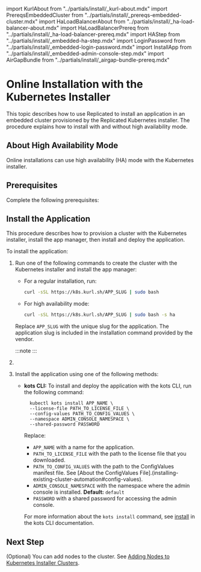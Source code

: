 import KurlAbout from "../partials/install/_kurl-about.mdx"
import PrereqsEmbeddedCluster from "../partials/install/_prereqs-embedded-cluster.mdx"
import HaLoadBalancerAbout from "../partials/install/_ha-load-balancer-about.mdx"
import HaLoadBalancerPrereq from "../partials/install/_ha-load-balancer-prereq.mdx"
import HAStep from "../partials/install/_embedded-ha-step.mdx"
import LoginPassword from "../partials/install/_embedded-login-password.mdx"
import InstallApp from "../partials/install/_embedded-admin-console-step.mdx"
import AirGapBundle from "../partials/install/_airgap-bundle-prereq.mdx"

# Online Installation with the Kubernetes Installer

This topic describes how to use Replicated to install an application in an embedded cluster provisioned by the Replicated Kubernetes installer. The procedure explains how to install with and without high availability mode.

<KurlAbout/>

## About High Availability Mode

Online installations can use high availability (HA) mode with the Kubernetes installer.

<HaLoadBalancerAbout/>

## Prerequisites

Complete the following prerequisites:

<PrereqsEmbeddedCluster/>

<HaLoadBalancerPrereq/>

## Install the Application

This procedure describes how to provision a cluster with the Kubernetes installer, install the app manager, then install and deploy the application.

To install the application:

1. Run one of the following commands to create the cluster with the Kubernetes installer and install the app manager:

    * For a regular installation, run:

      ```bash
      curl -sSL https://k8s.kurl.sh/APP_SLUG | sudo bash
      ```
    
    * For high availability mode:

      ```bash
      curl -sSL https://k8s.kurl.sh/APP_SLUG | sudo bash -s ha
        ```
    
    Replace `APP_SLUG` with the unique slug for the application. The application slug is included in the installation command provided by the vendor.

    :::note
    <LoginPassword/>
    :::

1. <HAStep/> 

1. Install the application using one of the following methods:

    <InstallApp/>

    - **kots CLI:** To install and deploy the application with the kots CLI, run the following command:

      ```
        kubectl kots install APP_NAME \
        --license-file PATH_TO_LICENSE_FILE \
        --config-values PATH_TO_CONFIG_VALUES \
        --namespace ADMIN_CONSOLE_NAMESPACE \
        --shared-password PASSWORD
      ```

      Replace:
        * `APP_NAME` with a name for the application.
        * `PATH_TO_LICENSE_FILE` with the path to the license file that you downloaded.
        * `PATH_TO_CONFIG_VALUES` with the path to the ConfigValues manifest file. See [About the ConfigValues File].(installing-existing-cluster-automation#config-values).
        * `ADMIN_CONSOLE_NAMESPACE` with the namespace where the admin console is installed. **Default:** `default`
        * `PASSWORD` with a shared password for accessing the admin console.

        For more information about the `kots install` command, see [install](/reference/kots-cli-install) in the kots CLI documentation.

## Next Step

(Optional) You can add nodes to the cluster. See [Adding Nodes to Kubernetes Installer Clusters](cluster-management-add-nodes).